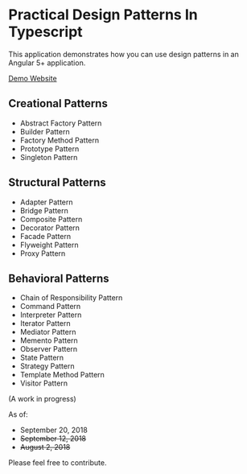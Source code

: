 # Practical Design Patterns In Typescript

This application demonstrates how you can use design patterns in an Angular 5+ application.

[Demo Website](https://kahanu.github.io/DesignPatternsInTypescript/)

## Creational Patterns
* Abstract Factory Pattern
* Builder Pattern
* Factory Method Pattern
* Prototype Pattern
* Singleton Pattern

## Structural Patterns
* Adapter Pattern
* Bridge Pattern
* Composite Pattern
* Decorator Pattern
* Facade Pattern
* Flyweight Pattern
* Proxy Pattern

## Behavioral Patterns
* Chain of Responsibility Pattern
* Command Pattern
* Interpreter Pattern
* Iterator Pattern
* Mediator Pattern
* Memento Pattern
* Observer Pattern
* State Pattern
* Strategy Pattern
* Template Method Pattern
* Visitor Pattern

(A work in progress)

As of: 
* September 20, 2018
* ~~September 12, 2018~~
* ~~August 2, 2018~~

Please feel free to contribute.
